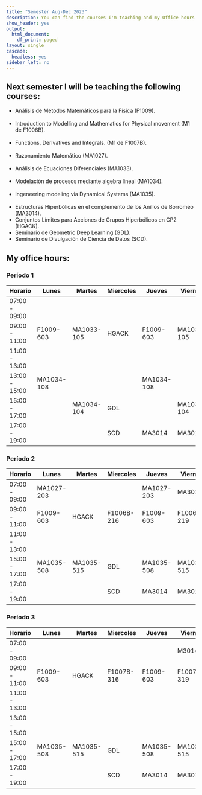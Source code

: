 ```yaml
---
title: "Semester Aug-Dec 2023"
description: You can find the courses I'm teaching and my Office hours.
show_header: yes
output:
  html_document:
    df_print: paged
layout: single
cascade:
  headless: yes
sidebar_left: no
---
```


## Next semester I will be teaching the following courses:

<!-- this is a subheadline -->
-   Análisis de Métodos Matemáticos para la Física (F1009). <br/><br/>
-   Introduction to Modelling and Mathematics for Physical movement (M1 de F1006B). <br/><br/>
-   Functions, Derivatives and Integrals. (M1 de F1007B). <br/><br/>
-   Razonamiento Matemático (MA1027). <br/><br/>
-   Análisis de Ecuaciones Diferenciales (MA1033). <br/><br/>
-   Modelación de procesos mediante algebra lineal (MA1034). <br/><br/>
-   Ingeneering modeling via Dynamical Systems (MA1035). <br/><br/>
-   Estructuras Hiperbólicas en el complemento de los Anillos de Borromeo (MA3014).
-   Conjuntos Límites para Acciones de Grupos Hiperbólicos en CP2 (HGACK).
-   Seminario de Geometric Deep Learning (GDL).
-   Seminario de Divulgación de Ciencia de Datos (SCD).

## My office hours:

### Período 1

| Horario | Lunes | Martes | Miercoles | Jueves | Viernes |
|-----|------|------|------|------|------|
| 07:00 - 09:00    |      |      |      |      |      |
| 09:00 - 11:00    |  F1009-603    |  MA1033-105    |   HGACK   |  F1009-603    |  MA1033-105    |
| 11:00 - 13:00    |      |      |      |      |      |
| 13:00 - 15:00    |  MA1034-108    |      |      | MA1034-108     |      |
| 15:00 - 17:00    |      |   MA1034-104   |   GDL   |      |  MA1034-104    |
| 17:00 - 19:00    |      |      |  SCD    |   MA3014   |  MA3014    |

### Período 2

| Horario | Lunes | Martes | Miercoles | Jueves | Viernes |
|-----|-----|-----|-----|-----|-----|
| 07:00 - 09:00    |   MA1027-203   |      |      |   MA1027-203   |   MA3014   |
| 09:00 - 11:00    |  F1009-603    |    HGACK  | F1006B-216     |  F1009-603    |  F1006B-219    |
| 11:00 - 13:00    |      |      |      |      |      |
| 15:00 - 17:00    |  MA1035-508    | MA1035-515     |  GDL   |   MA1035-508   |  MA1035-515    |
| 17:00 - 19:00    |      |      |  SCD    |   MA3014   |  MA3014    |

### Período 3

| Horario | Lunes | Martes | Miercoles | Jueves | Viernes |
|-----|------|------|------|------|------|
| 07:00 - 09:00    |      |      |      |      |   M3014   |
| 09:00 - 11:00    |  F1009-603    |  HGACK    | F1007B-316     |  F1009-603    |  F1007B-319    |
| 11:00 - 13:00    |      |      |      |      |      |
| 13:00 - 15:00    |      |      |      |      |      |
| 15:00 - 17:00    |  MA1035-508    | MA1035-515     |  GDL   |   MA1035-508   |  MA1035-515    |
| 17:00 - 19:00    |      |      |  SCD    |   MA3014   |  MA3014    |